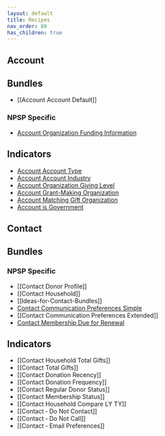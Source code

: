 ```yaml
---
layout: default
title: Recipes
nav_order: 80
has_children: true
---
```



## Account 
## Bundles
* [[Account Account Default]]

### NPSP Specific
* [Account Organization Funding Information](account/bundle-account-organization-funding.md)

## Indicators
* [Account Account Type](account/Account-Account-Type.md)
* [Account Account Industry](account/Account-Account-Industry.md)
* [Account Organization Giving Level](account/Account-Organization-Giving-Level.md)
* [Account Grant-Making Organization](account/Account-Grant-Making-Organization.md)
* [Account Matching Gift Organization](account/Account-Matching-Gift-Organization.md)
* [Account is Government](account/Account-‐-Is-Government.md)

## Contact
## Bundles

### NPSP Specific
* [[Contact Donor Profile]]
* [[Contact Household]]
* [[Ideas-for-Contact-Bundles]]
* [Contact Communication Preferences Simple](https://github.com/SFDO-Community/Salesforce-Indicators/wiki/Contact:-Contact-Preferences)
* [[Contact Communication Preferences Extended]]
* [Contact Membership Due for Renewal](contact/contact-membership-due-for-renewal.md)

## Indicators
* [[Contact Household Total Gifts]]
* [[Contact Total Gifts]]
* [[Contact Donation Recency]]
* [[Contact Donation Frequency]]
* [[Contact Regular Donor Status]]
* [[Contact Membership Status]]
* [[Contact Household Compare LY TY]]
* [[Contact ‐ Do Not Contact]]
* [[Contact ‐ Do Not Call]]
* [[Contact ‐ Email Preferences]]

